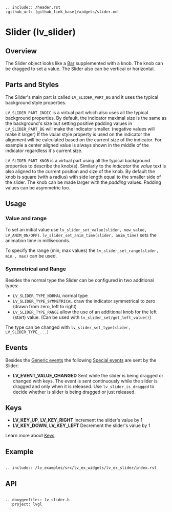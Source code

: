 ```eval_rst
.. include:: /header.rst 
:github_url: |github_link_base|/widgets/slider.md
```
# Slider (lv_slider)

## Overview

The Slider object looks like a [Bar](/widgets/bar) supplemented with a knob. The knob can be dragged to set a value. The Slider also can be vertical or horizontal.


## Parts and Styles
The Slider's main part is called `LV_SLIDER_PART_BG` and it uses the typical background style properties.

`LV_SLIDER_PART_INDIC` is a virtual part which also uses all the typical background properties. 
By default, the indicator maximal size is the same as the background's size but setting positive padding values in `LV_SLIDER_PART_BG` will make the indicator smaller. (negative values will make it larger)
If the *value* style property is used on the indicator the alignment will be calculated based on the current size of the indicator. 
For example a center aligned value is always shown in the middle of the indicator regardless it's current size.

`LV_SLIDER_PART_KNOB` is a virtual part using all the typical background properties to describe the knob(s). Similarly to the *indicator* the *value* text is also aligned to the current position and size of the knob.
By default the knob is square (with a radius) with side length equal to the smaller side of the slider. The knob can be made larger with the *padding* values. Padding values can be asymmetric too. 

## Usage

### Value and range
To set an initial value use `lv_slider_set_value(slider, new_value, LV_ANIM_ON/OFF)`. 
`lv_slider_set_anim_time(slider, anim_time)` sets the animation time in milliseconds.

To specify the range (min, max values) the `lv_slider_set_range(slider, min , max)` can be used.

### Symmetrical and Range
Besides the normal type the Slider can be configured in two additional types:
- `LV_SLIDER_TYPE_NORMAL` normal type
- `LV_SLIDER_TYPE_SYMMETRICAL` draw the indicator symmetrical to zero (drawn from zero, left to right)
- `LV_SLIDER_TYPE_RANGE` allow the use of an additional knob for the left (start) value. (Can be used with `lv_slider_set/get_left_value()`)

The type can be changed with `lv_slider_set_type(slider, LV_SLIDER_TYPE_...)`

## Events
Besides the [Generic events](/overview/event.html#generic-events) the following [Special events](/overview/event.html#special-events) are sent by the Slider:
- **LV_EVENT_VALUE_CHANGED** Sent while the slider is being dragged or changed with keys. The event is sent continuously while the slider is dragged and only when it is released. Use `lv_slider_is_dragged` to decide whether is slider is being dragged or just released.

## Keys
- **LV_KEY_UP**, **LV_KEY_RIGHT** Increment the slider's value by 1
- **LV_KEY_DOWN**, **LV_KEY_LEFT** Decrement the slider's value by 1

Learn more about [Keys](/overview/indev).

## Example

```eval_rst

.. include:: /lv_examples/src/lv_ex_widgets/lv_ex_slider/index.rst

```


## API 

```eval_rst

.. doxygenfile:: lv_slider.h
  :project: lvgl
        
```
